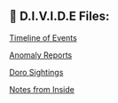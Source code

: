 ## 📁 D.I.V.I.D.E Files:

<div>
  
<a href="timeline.md">Timeline of Events</a>


<a href="anomaly_reports.md">Anomaly Reports</a>


<a href="doro_sightings.md">Doro Sightings</a>


<a href="notes_from_inside.md">Notes from Inside</a>


</div>
